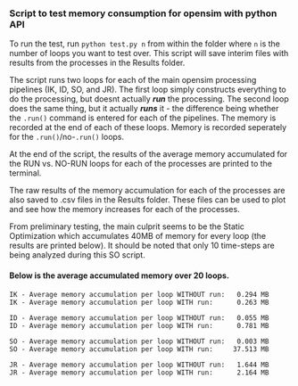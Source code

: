 ### Script to test memory consumption for opensim with python API

To run the test, run `python test.py n` from within the folder where `n` is the number of loops you 
want to test over. This script will save interim files with results from the processes in the Results 
folder.  <br>

The script runs two loops for each of the main opensim processing pipelines (IK, ID, SO, and JR). The
first loop simply constructs everything to do the processing, but doesnt actually <i><b>run</b></i> the 
processing. The second loop does the same thing, but it actually <i><b>runs</b></i> it - the difference
being whether the `.run()` command is entered for each of the pipelines. The memory is recorded at the 
end of each of these loops. Memory is recorded seperately for the `.run()`/no-`.run()` loops. <br>

At the end of the script, the results of the average memory accumulated for the RUN vs. NO-RUN loops for 
each of the processes are printed to the terminal. <br>

The raw results of the memory accumulation for each of the processes are also saved to .csv files in the
Results folder. These files can be used to plot and see how the memory increases for each of the processes. <br>

From preliminary testing, the main culprit seems to be the Static Optimization which accumulates 40MB of 
memory for every loop (the results are printed below). It should be noted that only 10 time-steps are 
being analyzed during this SO script. <br>

#### Below is the average accumulated memory over 20 loops. 

```
IK - Average memory accumulation per loop WITHOUT run:   0.294 MB
IK - Average memory accumulation per loop WITH run:      0.263 MB

ID - Average memory accumulation per loop WITHOUT run:   0.055 MB
ID - Average memory accumulation per loop WITH run:      0.781 MB

SO - Average memory accumulation per loop WITHOUT run:   0.003 MB
SO - Average memory accumulation per loop WITH run:     37.513 MB

JR - Average memory accumulation per loop WITHOUT run:   1.644 MB
JR - Average memory accumulation per loop WITH run:      2.164 MB
```
